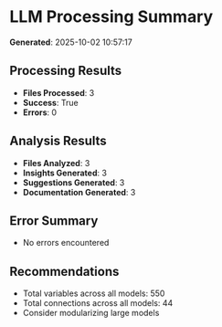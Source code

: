 
# LLM Processing Summary

**Generated**: 2025-10-02 10:57:17

## Processing Results
- **Files Processed**: 3
- **Success**: True
- **Errors**: 0

## Analysis Results
- **Files Analyzed**: 3
- **Insights Generated**: 3
- **Suggestions Generated**: 3
- **Documentation Generated**: 3

## Error Summary
- No errors encountered

## Recommendations
- Total variables across all models: 550
- Total connections across all models: 44
- Consider modularizing large models
